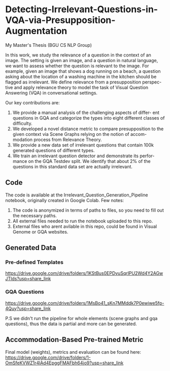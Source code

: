 # Detecting-Irrelevant-Questions-in-VQA-via-Presupposition-Augmentation
My Master's Thesis (BGU CS NLP Group)

In this work, we study the relevance of a question in the context of an image.
The setting is given an image, and a question in natural language,
we want to assess whether the question is relevant to the image. 
For example, given an image that shows a dog running on a beach, a question
asking about the location of a washing machine in the kitchen should be
flagged as irrelevant. We define relevance from a presupposition perspec-tive
and apply relevance theory to model the task of Visual Question Answering (VQA) in conversational settings.

Our key contributions are:
1. We provide a manual analysis of the challenging aspects of differ-
ent questions in GQA and categorize the types into eight different
classes of difficulty.
2. We developed a novel distance metric to compare presupposition to
the given context via Scene Graphs relying on the notion of accom-
modation process from Relevance Theory.
3. We provide a new data set of irrelevant questions that contain 100k
generated questions of different types.
4. We train an irrelevant question detector and demonstrate its perfor-
mance on the GQA Testdev split. We identify that about 2% of the
questions in this standard data set are actually irrelevant.


## Code
The code is available at the Irrelevant_Question_Generation_Pipeline notebook, originally created in Google Colab.
Few notes:
1. The code is anonymized in terms of paths to files, so you need to fill out the necessary paths.
2. All external files needed to run the notebook uploaded to this repo.
3. External files who arent avilable in this repo, could be found in Visual Genome or GQA websites.

## Generated Data

### Pre-defined Templates
https://drive.google.com/drive/folders/1KStBus0EPDvuSqrlPU2Wd4Y2AGwJTlds?usp=share_link

### GQA Questions
https://drive.google.com/drive/folders/1MsBo41_sKn7MMddk7P0ewiwe5fp-4Quy?usp=share_link

P.S we didn't run the pipeline for whole elements (scene graphs and gqa questions), thus
the data is partial and more can be generated.

## Accommodation-Based Pre-trained Metric
Final model (weights), metrics and evaluation can be found here:
https://drive.google.com/drive/folders/1-OmSfeKVWZ1r4lAd4EpggFMAFbh64jo9?usp=share_link

